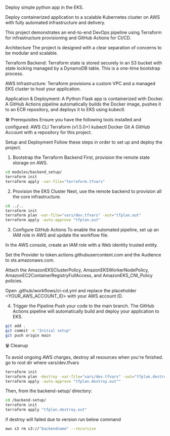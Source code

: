 Deploy simple python app in the EKS.

Deploy containerized application to a scalable Kubernetes cluster on AWS with fully automated infrastructure and delivery.

This project demonstrates an end-to-end DevOps pipeline using Terraform for infrastructure provisioning and GitHub Actions for CI/CD.

Architecture
The project is designed with a clear separation of concerns to be modular and scalable.

Terraform Backend: Terraform state is stored securely in an S3 bucket with state locking managed by a DynamoDB table. This is a one-time bootstrap process.

AWS Infrastructure: Terraform provisions a custom VPC and a managed EKS cluster to host your application.

Application & Deployment: A Python Flask app is containerized with Docker. A GitHub Actions pipeline automatically builds the Docker image, pushes it to an ECR repository, and deploys it to EKS using kubectl.

🛠️ Prerequisites
Ensure you have the following tools installed and configured:
AWS CLI
Terraform (v1.5.0+)
kubectl
Docker
Git
A GitHub Account with a repository for this project.

Setup and Deployment
Follow these steps in order to set up and deploy the project.
1. Bootstrap the Terraform Backend
First, provision the remote state storage on AWS.

```Bash
cd modules/backend_setup/
terraform init
terraform apply -var-file="terraform.tfvars"
```
2. Provision the EKS Cluster
Next, use the remote backend to provision all the core infrastructure.

```Bash
cd ../.. 
terraform init
terraform plan -var-file="vars/dev.tfvars" -out="tfplan.out"
terraform apply -auto-approve "tfplan.out"
```
3. Configure GitHub Actions
To enable the automated pipeline, set up an IAM role in AWS and update the workflow file.

In the AWS console, create an IAM role with a Web identity trusted entity.

Set the Provider to token.actions.githubusercontent.com and the Audience to sts.amazonaws.com.

Attach the AmazonEKSClusterPolicy, AmazonEKSWorkerNodePolicy, AmazonEC2ContainerRegistryFullAccess, and AmazonEKS_CNI_Policy policies.

Open .github/workflows/ci-cd.yml and replace the placeholder <YOUR_AWS_ACCOUNT_ID> with your AWS account ID.

4. Trigger the Pipeline
Push your code to the main branch. The GitHub Actions pipeline will automatically build and deploy your application to EKS.

```Bash
git add .
git commit -m "Initial setup"
git push origin main
```
🗑️ Cleanup

To avoid ongoing AWS charges, destroy all resources when you're finished.
go to root dir where vars/dev.tfvars
```bash
terraform init
terraform plan -destroy -var-file="vars/dev.tfvars" -out="tfplan.destroy.out"
terraform apply -auto-approve "tfplan.destroy.out""
```
Then, from the backend-setup/ directory:

```Bash
cd /backend-setup/
terraform init
terraform apply "tfplan.destroy.out"
```
if destroy will failed due to version run below command
```bash
aws s3 rm s3://"backendname" --recursive
```